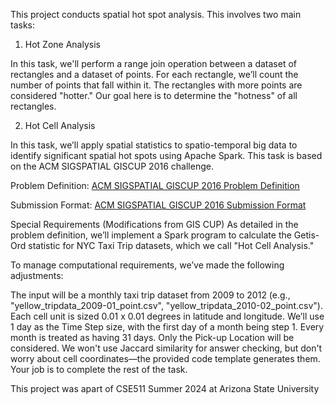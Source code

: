 This project conducts spatial hot spot analysis. This involves two main tasks:

1. Hot Zone Analysis

  In this task, we'll perform a range join operation between a dataset of rectangles and a dataset of points. For each rectangle, we’ll count the number of points that fall within it. The rectangles with more points are considered "hotter." Our goal here is to determine the "hotness" of all rectangles.

2. Hot Cell Analysis

  In this task, we’ll apply spatial statistics to spatio-temporal big data to identify significant spatial hot spots using Apache Spark. This task is based on the ACM SIGSPATIAL GISCUP 2016 challenge.

Problem Definition: [ACM SIGSPATIAL GISCUP 2016 Problem Definition](http://sigspatial2016.sigspatial.org/giscup2016/problem)

Submission Format: [ACM SIGSPATIAL GISCUP 2016 Submission Format](http://sigspatial2016.sigspatial.org/giscup2016/submit)

Special Requirements (Modifications from GIS CUP)
As detailed in the problem definition, we’ll implement a Spark program to calculate the Getis-Ord statistic for NYC Taxi Trip datasets, which we call "Hot Cell Analysis."

To manage computational requirements, we’ve made the following adjustments:

The input will be a monthly taxi trip dataset from 2009 to 2012 (e.g., "yellow_tripdata_2009-01_point.csv", "yellow_tripdata_2010-02_point.csv").
Each cell unit is sized 0.01 x 0.01 degrees in latitude and longitude.
We’ll use 1 day as the Time Step size, with the first day of a month being step 1. Every month is treated as having 31 days.
Only the Pick-up Location will be considered.
We won't use Jaccard similarity for answer checking, but don't worry about cell coordinates—the provided code template generates them. Your job is to complete the rest of the task.

This project was apart of CSE511 Summer 2024 at Arizona State University
